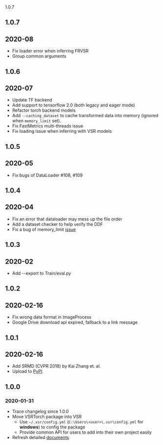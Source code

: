 1.0.7

## 1.0.7
## 2020-08
- Fix loader error when inferring FRVSR
- Group common arguments

## 1.0.6
## 2020-07
- Update TF backend
- Add support to tensorflow 2.0 (both legacy and eager mode)
- Refactor torch backend models
- Add `--caching_dataset` to cache transformed data into memory (ignored when `memory_limit` set).
- Fix FastMetrics multi-threads issue
- Fix loading issue when inferring with VSR models

## 1.0.5
## 2020-05
- Fix bugs of DataLoader #108, #109

## 1.0.4
## 2020-04
- Fix an error that dataloader may mess up the file order
- Add a dataset checker to help verify the DDF
- Fix a bug of memory_limit [issue](https://github.com/LoSealL/VideoSuperResolution/issues/102)

## 1.0.3
## 2020-02
- Add --export to Train/eval.py

## 1.0.2
## 2020-02-16
- Fix wrong data format in ImageProcess
- Google Drive download api expired, fallback to a link message

## 1.0.1
## 2020-02-16
- Add SRMD (CVPR 2018) by Kai Zhang et. al.
- Upload to [PyPI](https://pypi.org/project/VSR/).

## 1.0.0
### 2020-01-31
- Trace changelog since 1.0.0
- Move VSRTorch package into VSR
    - Use `~/.vsr/config.yml` (`C:\Users\<user>\.vsr\config.yml` for **windows**) to config the package
    - Provide common API for users to add into their own project easily
- Refresh detailed [documents](./Docs)
